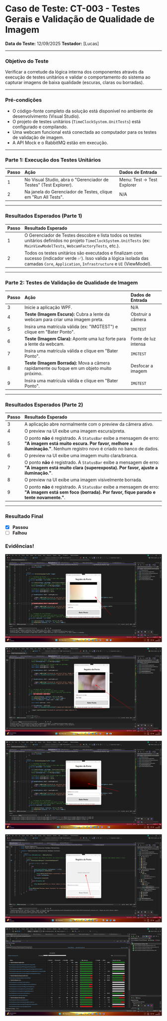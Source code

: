 ﻿# Caso de Teste: CT-003 - Testes Gerais e Validação de Qualidade de Imagem

**Data do Teste:** 12/09/2025
**Testador:** [Lucas]

---

### Objetivo do Teste
Verificar a corretude da lógica interna dos componentes através da execução de testes unitários e validar o comportamento do sistema ao capturar imagens de baixa qualidade (escuras, claras ou borradas).

---

### Pré-condições
- O código-fonte completo da solução está disponível no ambiente de desenvolvimento (Visual Studio).
- O projeto de testes unitários (`TimeClockSystem.UnitTests`) está configurado e compilando.
- Uma webcam funcional está conectada ao computador para os testes de validação de imagem.
- A API Mock e o RabbitMQ estão em execução.

---

### Parte 1: Execução dos Testes Unitários

| Passo | Ação                                                                 | Dados de Entrada            | 
| :---- | :------------------------------------------------------------------- | :-------------------------- |
| 1     | No Visual Studio, abra o "Gerenciador de Testes" (Test Explorer).    | Menu: Test -> Test Explorer |
| 2     | Na janela do Gerenciador de Testes, clique em "Run All Tests".       | N/A                         |

---

### Resultados Esperados (Parte 1)

| Passo | Resultado Esperado                                                                                                                                                                    |
| :---- | :-------------------------------------------------------------------------------------------------------------------------------------------------------------------------------------- |
| 1     | O Gerenciador de Testes descobre e lista todos os testes unitários definidos no projeto `TimeClockSystem.UnitTests` (ex: `MainViewModelTests`, `WebcamFactoryTests`, etc.). |
| 2     | Todos os testes unitários são executados e finalizam com sucesso (indicador verde ✅). Isso valida a lógica isolada das camadas `Core`, `Application`, `Infrastructure` e `UI` (ViewModel). |

---

### Parte 2: Testes de Validação de Qualidade de Imagem

| Passo | Ação                                                                                       | Dados de Entrada                 |
| :---- | :----------------------------------------------------------------------------------------- | :------------------------------- |
| 3     | Inicie a aplicação WPF.                                                                    | N/A                              |
| 4     | **Teste (Imagem Escura):** Cubra a lente da webcam para criar uma imagem preta.            | Obstruir a câmera                |
| 5     | Insira uma matrícula válida (ex: "IMGTEST") e clique em "Bater Ponto".                     | `IMGTEST`                        |
| 6     | **Teste (Imagem Clara):** Aponte uma luz forte para a lente da webcam.                     | Fonte de luz intensa             |
| 7     | Insira uma matrícula válida e clique em "Bater Ponto".                                     | `IMGTEST`                        |
| 8     | **Teste (Imagem Borrada):** Mova a câmera rapidamente ou foque em um objeto muito próximo. | Desfocar a imagem                |
| 9     | Insira uma matrícula válida e clique em "Bater Ponto".                                     | `IMGTEST`                        |

---

### Resultados Esperados (Parte 2)

| Passo | Resultado Esperado                                                                                                                                                                                                          |
| :---- | :-------------------------------------------------------------------------------------------------------------------------------------------------------------------------------------------------------------------------- |
| 3     | A aplicação abre normalmente com o preview da câmera ativo.                                                                                                                                                                 |
| 4     | O preview na UI exibe uma imagem escura/preta.                                                                                                                                                                              |
| 5     | O ponto **não** é registrado. A `StatusBar` exibe a mensagem de erro: **"A imagem está muito escura. Por favor, melhore a iluminação."**. Nenhum registro novo é criado no banco de dados.                                  |
| 6     | O preview na UI exibe uma imagem muito clara/branca.                                                                                                                                                                        |
| 7     | O ponto **não** é registrado. A `StatusBar` exibe a mensagem de erro: **"A imagem está muito clara (superexposta). Por favor, ajuste a iluminação."**.                                                                      |
| 8     | O preview na UI exibe uma imagem visivelmente borrada.                                                                                                                                                                      |
| 9     | O ponto **não** é registrado. A `StatusBar` exibe a mensagem de erro: **"A imagem está sem foco (borrada). Por favor, fique parado e tente novamente."**.                                                                   |

---

### Resultado Final

- [x] **Passou**
- [ ] **Falhou**

### Evidências!
![Alta exposição](https://github.com/lucas-cost/TimeClockSystem/blob/developer/docs/Images/IMG-CT-003/alta-exposicao.png)

![Imagem borrada](https://github.com/lucas-cost/TimeClockSystem/blob/developer/docs/Images/IMG-CT-003/imagem-borrada.png)

![Imagem escura](https://github.com/lucas-cost/TimeClockSystem/blob/developer/docs/Images/IMG-CT-003/imagem-escura.png)

![Camera não funcional](https://github.com/lucas-cost/TimeClockSystem/blob/developer/docs/Images/IMG-CT-003/camera-nao-funcional.png)

![Testes unitários](https://github.com/lucas-cost/TimeClockSystem/blob/developer/docs/Images/IMG-CT-003/unit-tests.png)
